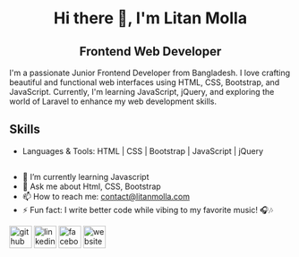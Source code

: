 <div align="center">

# Hi there 👋, I'm Litan Molla  
## Frontend Web Developer  

</div>

I'm a passionate Junior Frontend Developer from Bangladesh. I love crafting beautiful and functional web interfaces using HTML, CSS, Bootstrap, and JavaScript. Currently, I'm learning JavaScript, jQuery, and exploring the world of Laravel to enhance my web development skills.

## Skills
- Languages & Tools:
HTML | CSS | Bootstrap | JavaScript | jQuery

##
- 🌱 I’m currently learning Javascript  
- 💬 Ask me about Html, CSS, Bootstrap  
- 📫 How to reach me: contact@litanmolla.com 
- ⚡ Fun fact: I write better code while vibing to my favorite music! 🎧🎶 


[<img src='https://cdn.jsdelivr.net/npm/simple-icons@3.0.1/icons/github.svg' alt='github' height='40'>](https://github.com/https://github.com/LitanMolla)  [<img src='https://cdn.jsdelivr.net/npm/simple-icons@3.0.1/icons/linkedin.svg' alt='linkedin' height='40'>](https://www.linkedin.com/in/https://www.linkedin.com/in/litanmolla//)  [<img src='https://cdn.jsdelivr.net/npm/simple-icons@3.0.1/icons/facebook.svg' alt='facebook' height='40'>](https://www.facebook.com/https://www.facebook.com/LITANMOLLA09)  [<img src='https://cdn.jsdelivr.net/npm/simple-icons@3.0.1/icons/icloud.svg' alt='website' height='40'>](https://litan-molla.com)  

